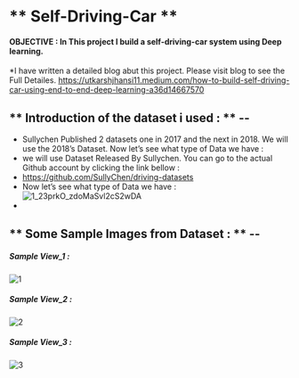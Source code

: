 #                                                                    **                 Self-Driving-Car ** 


#### OBJECTIVE : In This project I build a self-driving-car system using Deep learning.
*I have written a detailed blog abut this project. Please visit blog to see the Full Detailes.
https://utkarshjhansi11.medium.com/how-to-build-self-driving-car-using-end-to-end-deep-learning-a36d14667570

 
    
## ** Introduction of the dataset i used : ** --
  * Sullychen Published 2 datasets one in 2017 and the next in 2018. We will use the 2018’s Dataset. Now let’s see what type of Data we have :
  * we will use Dataset Released By Sullychen. You can go to the actual Github account by clicking the link bellow :
  * https://github.com/SullyChen/driving-datasets
  * Now let’s see what type of Data we have :![1_23prkO_zdoMaSvl2cS2wDA](https://user-images.githubusercontent.com/61959483/128497974-d8401ee4-1191-4ed6-b1ad-0ca041d3c3a7.png)
  * 





  
## ** Some Sample Images from Dataset : ** --

##### Sample View_1 :
  
![1](https://user-images.githubusercontent.com/61959483/128498135-b7d85369-ef8a-42d8-b56c-5268d64e2a23.png)

##### Sample View_2 :

![2](https://user-images.githubusercontent.com/61959483/128498203-706979cd-224b-47a7-a198-bc7a41efec4e.png)


##### Sample View_3 :

![3](https://user-images.githubusercontent.com/61959483/128498222-6684a13d-3bb0-4c5d-95a4-c0e6b7541bc3.png)




